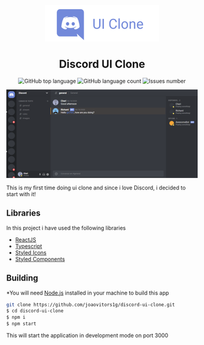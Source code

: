 <p align="center">
  <img src="https://raw.githubusercontent.com/joaovitors1g/discord-ui-clone/master/.github/logo.png" width="300" />
</p>

<h1 align="center">
  Discord UI Clone
</h1>

<p align="center">
  <img alt="GitHub top language" src="https://img.shields.io/github/languages/top/joaovitors1g/discord-ui-clone.svg">

  <img alt="GitHub language count" src="https://img.shields.io/github/languages/count/joaovitors1g/discord-ui-clone.svg">

  <img alt="Issues number" src="https://img.shields.io/github/issues/joaovitors1g/discord-ui-clone">
</p>

![Discord UI Clone ](https://raw.githubusercontent.com/joaovitors1g/discord-ui-clone/master/.github/screenshot.png)

This is my first time doing ui clone and since i love Discord, i decided to start with it!

## Libraries

In this project i have used the following libraries

- [ReactJS](https://reactjs.org/)
- [Typescript](https://www.typescriptlang.org/)
- [Styled Icons](https://styled-icons.js.org/)
- [Styled Components](https://www.styled-components.com/)

## Building

\*You will need [Node.js](https://nodejs.org) installed in your machine to build this app

```bash
git clone https://github.com/joaovitors1g/discord-ui-clone.git
$ cd discord-ui-clone
$ npm i
$ npm start
```

This will start the application in development mode on port 3000
